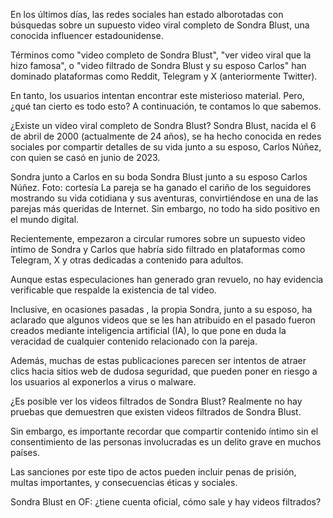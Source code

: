En los últimos días, las redes sociales han estado alborotadas con búsquedas sobre un supuesto video viral completo de Sondra Blust, una conocida influencer estadounidense.

Términos como "video completo de Sondra Blust", "ver video viral que la hizo famosa", o "video filtrado de Sondra Blust y su esposo Carlos" han dominado plataformas como Reddit, Telegram y X (anteriormente Twitter).

En tanto, los usuarios intentan encontrar este misterioso material. Pero, ¿qué tan cierto es todo esto? A continuación, te contamos lo que sabemos.


¿Existe un video viral completo de Sondra Blust?
Sondra Blust, nacida el 6 de abril de 2000 (actualmente de 24 años), se ha hecho conocida en redes sociales por compartir detalles de su vida junto a su esposo, Carlos Núñez, con quien se casó en junio de 2023.

Sondra junto a Carlos en su boda
Sondra Blust junto a su esposo Carlos Núñez. Foto: cortesía
La pareja se ha ganado el cariño de los seguidores mostrando su vida cotidiana y sus aventuras, convirtiéndose en una de las parejas más queridas de Internet. Sin embargo, no todo ha sido positivo en el mundo digital.

Recientemente, empezaron a circular rumores sobre un supuesto video íntimo de Sondra y Carlos que habría sido filtrado en plataformas como Telegram, X y otras dedicadas a contenido para adultos.

Aunque estas especulaciones han generado gran revuelo, no hay evidencia verificable que respalde la existencia de tal video.

Inclusive, en ocasiones pasadas , la propia Sondra, junto a su esposo, ha aclarado que algunos videos que se les han atribuido en el pasado fueron creados mediante inteligencia artificial (IA), lo que pone en duda la veracidad de cualquier contenido relacionado con la pareja.

Además, muchas de estas publicaciones parecen ser intentos de atraer clics hacia sitios web de dudosa seguridad, que pueden poner en riesgo a los usuarios al exponerlos a virus o malware.

¿Es posible ver los videos filtrados de Sondra Blust?
Realmente no hay pruebas que demuestren que existen videos filtrados de Sondra Blust.

Sin embargo, es importante recordar que compartir contenido íntimo sin el consentimiento de las personas involucradas es un delito grave en muchos países.

Las sanciones por este tipo de actos pueden incluir penas de prisión, multas importantes, y consecuencias éticas y sociales.

Sondra Blust en OF: ¿tiene cuenta oficial, cómo sale y hay videos filtrados?
